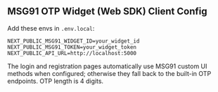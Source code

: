 ## MSG91 OTP Widget (Web SDK) Client Config

Add these envs in `.env.local`:

```
NEXT_PUBLIC_MSG91_WIDGET_ID=your_widget_id
NEXT_PUBLIC_MSG91_TOKEN=your_widget_token
NEXT_PUBLIC_API_URL=http://localhost:5000
```

The login and registration pages automatically use MSG91 custom UI methods when configured; otherwise they fall back to the built-in OTP endpoints. OTP length is 4 digits.
